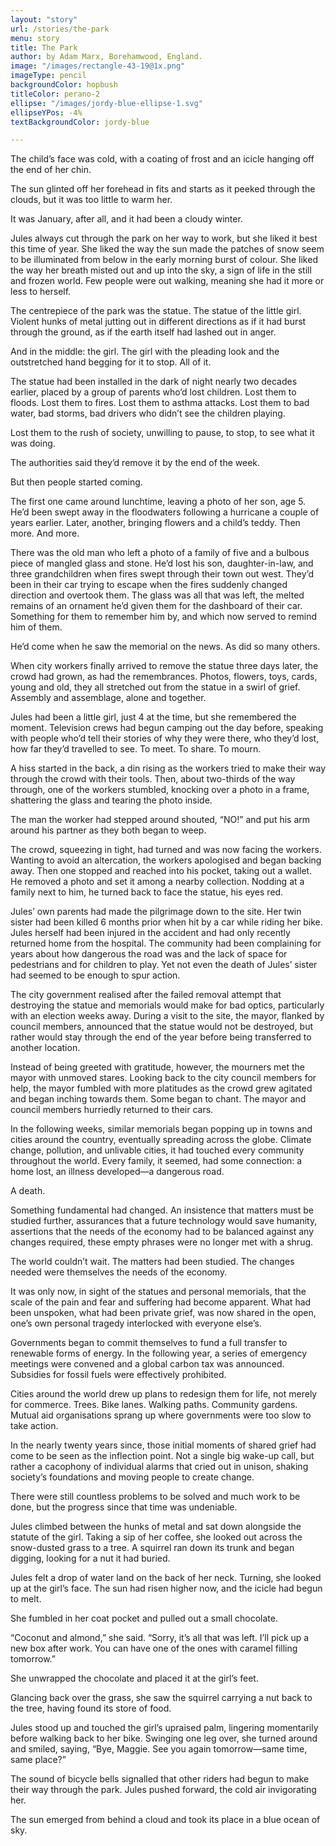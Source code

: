 ```yaml
---
layout: "story"
url: /stories/the-park
menu: story
title: The Park
author: by Adam Marx, Borehamwood, England. 
image: "/images/rectangle-43-19@1x.png"
imageType: pencil
backgroundColor: hopbush
titleColor: perano-2
ellipse: "/images/jordy-blue-ellipse-1.svg"
ellipseYPos: -4%
textBackgroundColor: jordy-blue

---
```

The child’s face was cold, with a coating of frost and an icicle hanging off the end of her chin.

The sun glinted off her forehead in fits and starts as it peeked through the clouds, but it was too little to warm her.

It was January, after all, and it had been a cloudy winter.

Jules always cut through the park on her way to work, but she liked it best this time of year. She liked the way the sun made the patches of snow seem to be illuminated from below in the early morning burst of colour. She liked the way her breath misted out and up into the sky, a sign of life in the still and frozen world. Few people were out walking, meaning she had it more or less to herself.

The centrepiece of the park was the statue. The statue of the little girl. Violent hunks of metal jutting out in different directions as if it had burst through the ground, as if the earth itself had lashed out in anger.


And in the middle: the girl. The girl with the pleading look and the outstretched hand begging for it to stop. All of it.

The statue had been installed in the dark of night nearly two decades earlier, placed by a group of parents who’d lost children. Lost them to floods. Lost them to fires. Lost them to asthma attacks. Lost them to bad water, bad storms, bad drivers who didn’t see the children playing.

Lost them to the rush of society, unwilling to pause, to stop, to see what it was doing.

The authorities said they’d remove it by the end of the week.

But then people started coming.

The first one came around lunchtime, leaving a photo of her son, age 5. He’d been swept away in the floodwaters following a hurricane a couple of years earlier. Later, another, bringing flowers and a child’s teddy. Then more. And more.

There was the old man who left a photo of a family of five and a bulbous piece of mangled glass and stone. He’d lost his son, daughter-in-law, and three grandchildren when fires swept through their town out west. They’d been in their car trying to escape when the fires suddenly changed direction and overtook them. The glass was all that was left, the melted remains of an ornament he’d given them for the dashboard of their car. Something for them to remember him by, and which now served to remind him of them.

He’d come when he saw the memorial on the news. As did so many others.

When city workers finally arrived to remove the statue three days later, the crowd had grown, as had the remembrances. Photos, flowers, toys, cards, young and old, they all stretched out from the statue in a swirl of grief. Assembly and assemblage, alone and together.

Jules had been a little girl, just 4 at the time, but she remembered the moment. Television crews had begun camping out the day before, speaking with people who’d tell their stories of why they were there, who they’d lost, how far they’d travelled to see. To meet. To share. To mourn.

A hiss started in the back, a din rising as the workers tried to make their way through the crowd with their tools. Then, about two-thirds of the way through, one of the workers stumbled, knocking over a photo in a frame, shattering the glass and tearing the photo inside.

The man the worker had stepped around shouted, “NO!” and put his arm around his partner as they both began to weep.

The crowd, squeezing in tight, had turned and was now facing the workers. Wanting to avoid an altercation, the workers apologised and began backing away. Then one stopped and reached into his pocket, taking out a wallet. He removed a photo and set it among a nearby collection. Nodding at a family next to him, he turned back to face the statue, his eyes red.

Jules’ own parents had made the pilgrimage down to the site. Her twin sister had been killed 6 months prior when hit by a car while riding her bike. Jules herself had been injured in the accident and had only recently returned home from the hospital. The community had been complaining for years about how dangerous the road was and the lack of space for pedestrians and for children to play. Yet not even the death of Jules’ sister had seemed to be enough to spur action.


The city government realised after the failed removal attempt that destroying the statue and memorials would make for bad optics, particularly with an election weeks away. During a visit to the site, the mayor, flanked by council members, announced that the statue would not be destroyed, but rather would stay through the end of the year before being transferred to another location.

Instead of being greeted with gratitude, however, the mourners met the mayor with unmoved stares. Looking back to the city council members for help, the mayor fumbled with more platitudes as the crowd grew agitated and began inching towards them. Some began to chant. The mayor and council members hurriedly returned to their cars.

In the following weeks, similar memorials began popping up in towns and cities around the country, eventually spreading across the globe. Climate change, pollution, and unlivable cities, it had touched every community throughout the world. Every family, it seemed, had some connection: a home lost, an illness developed—a dangerous road.

A death.

Something fundamental had changed. An insistence that matters must be studied further, assurances that a future technology would save humanity, assertions that the needs of the economy had to be balanced against any changes required, these empty phrases were no longer met with a shrug.

The world couldn’t wait. The matters had been studied. The changes needed were themselves the needs of the economy.

It was only now, in sight of the statues and personal memorials, that the scale of the pain and fear and suffering had become apparent. What had been unspoken, what had been private grief, was now shared in the open, one’s own personal tragedy interlocked with everyone else’s.

Governments began to commit themselves to fund a full transfer to renewable forms of energy. In the following year, a series of emergency meetings were convened and a global carbon tax was announced. Subsidies for fossil fuels were effectively prohibited.

Cities around the world drew up plans to redesign them for life, not merely for commerce. Trees. Bike lanes. Walking paths. Community gardens. Mutual aid organisations sprang up where governments were too slow to take action.

In the nearly twenty years since, those initial moments of shared grief had come to be seen as the inflection point. Not a single big wake-up call, but rather a cacophony of individual alarms that cried out in unison, shaking society’s foundations and moving people to create change.

There were still countless problems to be solved and much work to be done, but the progress since that time was undeniable.

Jules climbed between the hunks of metal and sat down alongside the statute of the girl. Taking a sip of her coffee, she looked out across the snow-dusted grass to a tree. A squirrel ran down its trunk and began digging, looking for a nut it had buried.

Jules felt a drop of water land on the back of her neck. Turning, she looked up at the girl’s face. The sun had risen higher now, and the icicle had begun to melt.

She fumbled in her coat pocket and pulled out a small chocolate.

“Coconut and almond,” she said. “Sorry, it’s all that was left. I’ll pick up a new box after work. You can have one of the ones with caramel filling tomorrow.”

She unwrapped the chocolate and placed it at the girl’s feet.

Glancing back over the grass, she saw the squirrel carrying a nut back to the tree, having found its store of food.

Jules stood up and touched the girl’s upraised palm, lingering momentarily before walking back to her bike. Swinging one leg over, she turned around and smiled, saying, “Bye, Maggie. See you again tomorrow—same time, same place?”

The sound of bicycle bells signalled that other riders had begun to make their way through the park. Jules pushed forward, the cold air invigorating her.

The sun emerged from behind a cloud and took its place in a blue ocean of sky.
